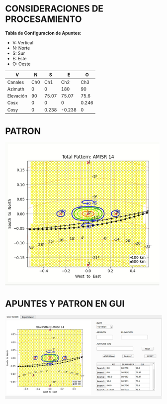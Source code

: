# **CONSIDERACIONES DE PROCESAMIENTO**

**Tabla de Configuracion de Apuntes:**

* V: Vertical
* N: Norte
* S: Sur
* E: Este
* O: Oeste

| V   | N      | S      | E      | O      | 
|-----|--------|--------|--------|--------|
| Canales | Ch0 | Ch1   | Ch2   | Ch3   | Ch4   |
| Azimuth| 0      | 0      | 180    | 90     | -90 |     
| Elevación| 90  | 75.07  | 75.07  | 75.6  | 75.6 |      
| Cosx   | 0      | 0      | 0      | 0.246 | 0.246|      
| Cosy   | 0      | 0.238  | -0.238 | 0     | 0    |      

# **PATRON**
<img src="amisr_patron.PNG" />

# **APUNTES Y PATRON EN GUI**
<img src="apunte_patron.PNG" />